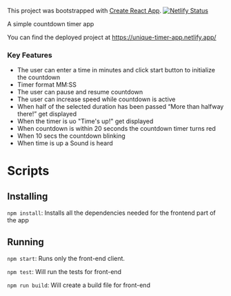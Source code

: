 This project was bootstrapped with [Create React App](https://github.com/facebook/create-react-app).
[![Netlify Status](https://api.netlify.com/api/v1/badges/787cdb63-f78b-410c-baf2-801cff523f62/deploy-status)](https://app.netlify.com/sites/hardcore-wing-6a0b7c/deploys)

A simple countdown timer app

You can find the deployed project at https://unique-timer-app.netlify.app/

### Key Features

- The user can enter a time in minutes and click start button to  initialize the countdown
- Timer format MM:SS
- The user can pause and resume countdown
- The user can increase speed while countdown is active
- When half of the selected duration has been passed  “More than halfway there!” get displayed
- When the timer is uo "Time's up!" get displayed
- When countdown is within 20 seconds the countdown timer turns red
- When 10 secs the countdown blinking
- When time is up a Sound is heard

# Scripts

## Installing

`npm install`: Installs all the dependencies needed for the frontend part of the app

## Running

`npm start`: Runs only the front-end client.

`npm test`: Will run the tests for front-end

`npm run build`: Will create a build file for front-end